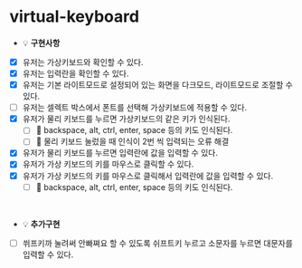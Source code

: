 # virtual-keyboard

- 💡 **구현사항**

* [x] 유저는 가상키보드와 확인할 수 있다.
* [x] 유저는 입력란을 확인할 수 있다.
* [x] 유저는 기본 라이트모드로 설정되어 있는 화면을 다크모드, 라이트모드로 조절할 수 있다.
* [ ] 유저는 셀렉트 박스에서 폰트를 선택해 가상키보드에 적용할 수 있다.
* [x] 유저가 물리 키보드를 누르면 가상키보드의 같은 키가 인식된다.
  - [ ] 🔧 backspace, alt, ctrl, enter, space 등의 키도 인식된다.
  - [ ] 🔧 물리 키보드 눌렀을 때 인식이 2번 씩 입력되는 오류 해결
* [x] 유저가 물리 키보드를 누르면 입력란에 값을 입력할 수 있다.
* [x] 유저가 가상 키보드의 키를 마우스로 클릭할 수 있다.
* [x] 유저가 가상 키보드의 키를 마우스로 클릭해서 입력란에 값을 입력할 수 있다.
  - [ ] 🔧 backspace, alt, ctrl, enter, space 등의 키도 인식된다.

<br/>

- 💡 **추가구현**

* [ ] 쒸프키까 눌려써 안빠쪄요 할 수 있도록 쉬프트키 누르고 소문자를 누르면 대문자를 입력할 수 있다.
